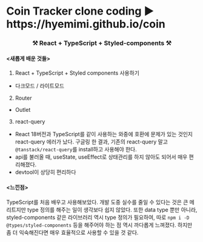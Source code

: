 <h1>Coin Tracker clone coding ▶️ https://hyemimi.github.io/coin</h1>


<h3 align=center>⚒️ React + TypeScript + Styled-components ⚒️</h2>

<p>
<h4><새롭게 배운 것들></h4>

1. React + TypeScript + Styled components 사용하기
  - 다크모드 / 라이트모드
2. Router 
  - Outlet
3. react-query
  - React 18버전과 TypeScript를 같이 사용하는 와중에 호환에 문제가 있는 것인지 react-query 에러가 났다. 
    구글링 한 결과, 기존의 react-query 말고 `@tanstack/react-query`를 install하고 사용해야 한다.
  - api를 불러올 때, useState, useEffect로 상태관리를 하지 않아도 되어서 매우 편리해졌다.
  - devtool이 상당히 편리하다
  
<h4><느낀점></h4>

TypeScript를 처음 배우고 사용해보았다. 개발 도중 실수를 줄일 수 있다는 것은 큰 메리트지만 type 정의를 해주는 일이 생각보다 쉽지 않았다.
또한 data type 뿐만 아니라, styled-components 같은 라이브러리 역시 type 정의가 필요하여, 따로 `npm i -D @types/styled-components` 등을 해주어야 하는 점 역시 까다롭게 느껴졌다.
하지만 좀 더 익숙해진다면 매우 효율적으로 사용할 수 있을 것 같다.
</p>
